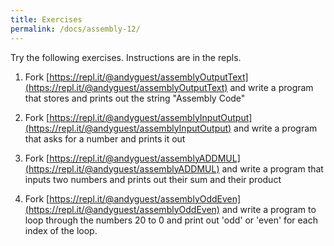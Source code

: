 ```yaml
---
title: Exercises
permalink: /docs/assembly-12/
---
```


Try the following exercises. Instructions are in the repls.  

1. Fork [https://repl.it/@andyguest/assemblyOutputText](https://repl.it/@andyguest/assemblyOutputText) and write a program that stores and prints out the string "Assembly Code"

2. Fork [https://repl.it/@andyguest/assemblyInputOutput](https://repl.it/@andyguest/assemblyInputOutput) and write a program that asks for a number and prints it out

3. Fork [https://repl.it/@andyguest/assemblyADDMUL](https://repl.it/@andyguest/assemblyADDMUL) and write a program that inputs two numbers and prints out their sum and their product

4. Fork [https://repl.it/@andyguest/assemblyOddEven](https://repl.it/@andyguest/assemblyOddEven) and write a program to loop through the numbers 20 to 0 and print out 'odd' or 'even' for each index of the loop.


